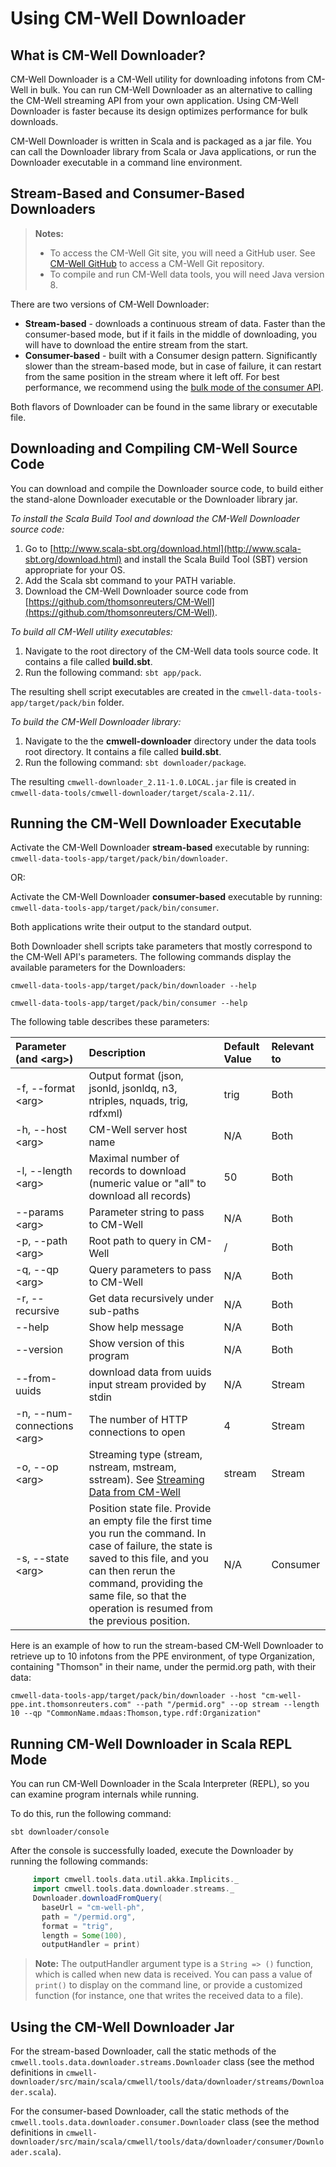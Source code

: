 # Using CM-Well Downloader #

## What is CM-Well Downloader? ##
CM-Well Downloader is a CM-Well utility for downloading infotons from CM-Well in bulk. You can run CM-Well Downloader as an alternative to calling the CM-Well streaming API from your own application. Using CM-Well Downloader is faster because its design optimizes performance for bulk downloads.

CM-Well Downloader is written in Scala and is packaged as a jar file. You can call the Downloader library from Scala or Java applications, or run the Downloader executable in a command line environment.

## Stream-Based and Consumer-Based Downloaders ##

> **Notes:** 
> * To access the CM-Well Git site, you will need a GitHub user. See [CM-Well GitHub](https://github.com/thomsonreuters/CM-Well) to access a CM-Well Git repository.
> * To compile and run CM-Well data tools, you will need Java version 8.

There are two versions of CM-Well Downloader:

* **Stream-based** - downloads a continuous stream of data. Faster than the consumer-based mode, but if it fails in the middle of downloading, you will have to download the entire stream from the start.
* **Consumer-based** - built with a Consumer design pattern. Significantly slower than the stream-based mode, but in case of failure, it can restart from the same position in the stream where it left off. For best performance, we recommend using the [bulk mode of the consumer API](API.Stream.ConsumeNextBulk.md).

Both flavors of Downloader can be found in the same library or executable file.  

## Downloading and Compiling CM-Well Source Code ##
You can download and compile the Downloader source code, to build either the stand-alone Downloader executable or the Downloader library jar.

*To install the Scala Build Tool and download the CM-Well Downloader source code:*

1. Go to [http://www.scala-sbt.org/download.html](http://www.scala-sbt.org/download.html) and install the Scala Build Tool (SBT) version appropriate for your OS.
2. Add the Scala sbt command to your PATH variable.
3. Download the CM-Well Downloader source code from [https://github.com/thomsonreuters/CM-Well](https://github.com/thomsonreuters/CM-Well).

*To build all CM-Well utility executables:*

1. Navigate to the root directory of the CM-Well data tools source code. It contains a file called **build.sbt**.
2. Run the following command: `sbt app/pack`.

The resulting shell script executables are created in the ```cmwell-data-tools-app/target/pack/bin``` folder.

*To build the CM-Well Downloader library:*

1. Navigate to the the **cmwell-downloader** directory under the data tools root directory. It contains a file called **build.sbt**.
2. Run the following command: ```sbt downloader/package```.

The resulting `cmwell-downloader_2.11-1.0.LOCAL.jar` file is created in `cmwell-data-tools/cmwell-downloader/target/scala-2.11/`.

## Running the CM-Well Downloader Executable ##

Activate the CM-Well Downloader **stream-based** executable by running: ```cmwell-data-tools-app/target/pack/bin/downloader```.

OR:

Activate the CM-Well Downloader **consumer-based** executable by running: ```cmwell-data-tools-app/target/pack/bin/consumer```.

Both applications write their output to the standard output.

Both Downloader shell scripts take parameters that mostly correspond to the CM-Well API's parameters. The following commands display the available parameters for the Downloaders:

```
cmwell-data-tools-app/target/pack/bin/downloader --help

cmwell-data-tools-app/target/pack/bin/consumer --help
```

The following table describes these parameters:

Parameter (and \<arg\>) | Description | Default Value | Relevant to
:----------------------|:-------------|:-----------------|:------------
-f, --format \<arg\> | Output format (json, jsonld, jsonldq, n3, ntriples, nquads, trig, rdfxml) | trig | Both
-h, --host \<arg\> | CM-Well server host name | N/A | Both
-l, --length \<arg\> | Maximal number of records to download (numeric value or "all" to download all records)| 50 | Both
--params \<arg\> | Parameter string to pass to CM-Well | N/A | Both
-p, --path \<arg\> | Root path to query in CM-Well  | / | Both
-q, --qp \<arg\> | Query parameters to pass to CM-Well | N/A | Both
-r, --recursive | Get data recursively under sub-paths | N/A | Both
--help | Show help message | N/A | Both
--version | Show version of this program | N/A | Both
--from-uuids | download data from uuids input stream provided by stdin | N/A | Stream
-n, --num-connections \<arg\> | The number of HTTP connections to open | 4 | Stream
-o, --op \<arg\> | Streaming type (stream, nstream, mstream, sstream). See [Streaming Data from CM-Well](DevGuide.StreamingDataFromCM-Well.md) | stream | Stream
-s, --state \<arg\> | Position state file. Provide an empty file the first time you run the command. In case of failure, the state is saved to this file, and you can then rerun the command, providing the same file, so that the operation is resumed from the previous position. | N/A | Consumer

Here is an example of how to run the stream-based CM-Well Downloader to retrieve up to 10 infotons from the PPE environment, of type Organization, containing "Thomson" in their name, under the permid.org path, with their data:

    cmwell-data-tools-app/target/pack/bin/downloader --host "cm-well-ppe.int.thomsonreuters.com" --path "/permid.org" --op stream --length 10 --qp "CommonName.mdaas:Thomson,type.rdf:Organization"

## Running CM-Well Downloader in Scala REPL Mode ##
You can run CM-Well Downloader in the Scala Interpreter (REPL), so you can examine program internals while running.

To do this, run the following command:
```
sbt downloader/console
```

After the console is successfully loaded, execute the Downloader by running the following commands:

```scala
     import cmwell.tools.data.util.akka.Implicits._
     import cmwell.tools.data.downloader.streams._
     Downloader.downloadFromQuery(
       baseUrl = "cm-well-ph",
       path = "/permid.org",
       format = "trig",
       length = Some(100),
       outputHandler = print)
 ```

 > **Note:** The outputHandler argument type is a ```String => ()``` function, which is called when new data is received. You can pass a value of ```print()``` to display on the command line, or provide a customized function (for instance, one that writes the received data to a file).

## Using the CM-Well Downloader Jar ##

For the stream-based Downloader, call the static methods of the `cmwell.tools.data.downloader.streams.Downloader` class (see the method definitions in `cmwell-downloader/src/main/scala/cmwell/tools/data/downloader/streams/Downloader.scala`).

For the consumer-based Downloader, call the static methods of the `cmwell.tools.data.downloader.consumer.Downloader` class (see the method definitions in `cmwell-downloader/src/main/scala/cmwell/tools/data/downloader/consumer/Downloader.scala`).
